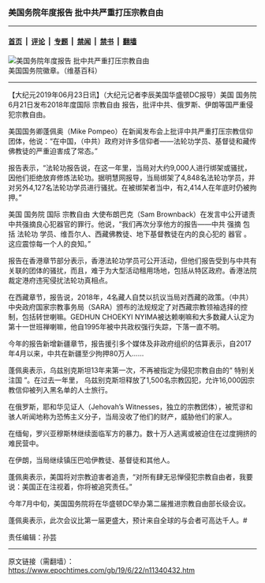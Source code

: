 ### 美国务院年度报告 批中共严重打压宗教自由

---

#### [首页](../../../..?n11340432) &nbsp;|&nbsp; [评论](../../../../../epoch-comment?n11340432) &nbsp;|&nbsp; [专题](../../../../../epoch-special?n11340432) &nbsp;|&nbsp; [禁闻](../../../../../epoch-news?n11340432) &nbsp;|&nbsp; [禁书](../../../../../books?n11340432) &nbsp;|&nbsp; [翻墙](https://github.com/gfw-breaker/nogfw/blob/master/README.md?n11340432)


<div><img alt="美国务院年度报告 批中共严重打压宗教自由" class="attachment-djy_600_400 size-djy_600_400 wp-post-image" src="https://i.epochtimes.com/assets/uploads/2019/06/01-5.jpg"/>
<div class="caption">
 美国国务院徽章。（维基百科）
</div></div><hr/><div class="post_content" id="artbody" itemprop="articleBody">
 <!-- article content begin -->
 <p>
  【大纪元2019年06月23日讯】（大纪元记者李辰美国华盛顿DC报导）美国
  <ok href="https://www.epochtimes.com/gb/tag/%E5%9B%BD%E5%8A%A1%E9%99%A2.html">
   国务院
  </ok>
  6月21日发布2018年度国际
  <ok href="https://www.epochtimes.com/gb/tag/%E5%AE%97%E6%95%99%E8%87%AA%E7%94%B1.html">
   宗教自由
  </ok>
  报告，批评中共、俄罗斯、伊朗等国严重侵犯宗教自由。
 </p>
 <p>
  美国国务卿蓬佩奥（Mike Pompeo）在新闻发布会上批评中共严重打压宗教信仰团体，他说：“在中国，（中共）政府对许多信仰者——法轮功学员、基督徒和藏传佛教徒的严重迫害成了常态。”
 </p>
 <p>
  报告表示，“法轮功报告说，在这一年里，当局对大约9,000人进行绑架或骚扰，因他们拒绝放弃修炼法轮功。据明慧网报导，当局绑架了4,848名法轮功学员，并对另外4,127名法轮功学员进行骚扰。在被绑架者当中，有2,414人在年底时仍被拘押。”
 </p>
 <p>
  美国
  <ok href="https://www.epochtimes.com/gb/tag/%E5%9B%BD%E5%8A%A1%E9%99%A2.html">
   国务院
  </ok>
  国际
  <ok href="https://www.epochtimes.com/gb/tag/%E5%AE%97%E6%95%99%E8%87%AA%E7%94%B1.html">
   宗教自由
  </ok>
  大使布朗巴克（Sam Brownback）在发言中公开谴责中共强摘良心犯器官的罪行。他说，“我们再次分享他方的报告——中共
  <ok href="https://www.epochtimes.com/gb/tag/%e5%bc%b7%e6%91%98.html">
   强摘
  </ok>
  包括
  <ok href="https://www.epochtimes.com/gb/tag/%e6%b3%95%e8%bc%aa%e5%8a%9f.html">
   法轮功
  </ok>
  学员、维吾尔人、西藏佛教徒、地下基督教徒在内的良心犯的
  <ok href="https://www.epochtimes.com/gb/tag/%e5%99%a8%e5%ae%98.html">
   器官
  </ok>
  。这应震惊每一个人的良知。”
 </p>
 <p>
  报告在香港章节部分表示，香港法轮功学员可公开活动，但他们报告受到与中共有关联的团体的骚扰，而且，难于为大型活动租用场地，包括从特区政府。香港法院裁定港府违宪侵扰法轮功真相点。
 </p>
 <p>
  在西藏章节，报告说，2018年，4名藏人自焚以抗议当局对西藏的政策。（中共）中央政府国家宗教事务局（SARA）颁布的法规规定了对西藏宗教领袖选择的控制，包括转世喇嘛。GEDHUN CHOEKYI NYIMA被达赖喇嘛和大多数藏人认定为第十一世班禅喇嘛，他自1995年被中共政权强行失踪，下落一直不明。
 </p>
 <p>
  今年的报告新增新疆章节，报告援引多个媒体及非政府组织的估算表示，自2017年4月以来，中共在新疆至少拘押80万人……
 </p>
 <p>
  蓬佩奥表示，乌兹别克斯坦13年来第一次，不再被指定为侵犯宗教自由的“
  <ok href="https://www.epochtimes.com/gb/tag/%E7%89%B9%E5%88%AB%E5%85%B3%E6%B3%A8%E5%9B%BD.html">
   特别关注国
  </ok>
  ”。在过去一年里， 乌兹别克斯坦释放了1,500名宗教囚犯，允许16,000因宗教信仰被列入黑名单的人士旅行。
 </p>
 <p>
  在俄罗斯，耶和华见证人（Jehovah’s Witnesses，独立的宗教团体），被荒谬和骇人听闻地称为恐怖主义分子，当局没收了他们的财产，威胁他们的家人。
 </p>
 <p>
  在缅甸，罗兴亚穆斯林继续面临军方的暴力。数十万人逃离或被迫住在过度拥挤的难民营中。
 </p>
 <p>
  在伊朗，当局继续镇压巴哈伊教徒、基督徒和其他人。
 </p>
 <p>
  蓬佩奥表示，美国将对宗教迫害者追责，“对所有肆无忌惮侵犯宗教自由者，我要说：美国正在注视着，你将被追究责任。”
 </p>
 <p>
  今年7月中旬，美国国务院将在华盛顿DC举办第二届推进宗教自由部长级会议。
 </p>
 <p>
  蓬佩奥表示，此次会议比第一届更盛大，预计来自全球的与会者可高达千人。#
 </p>
 <p>
  责任编辑：孙芸
 </p>
 <!-- article content end -->
 <div id="below_article_ad">
 </div>
</div>


---

原文链接（需翻墙）：https://www.epochtimes.com/gb/19/6/22/n11340432.htm